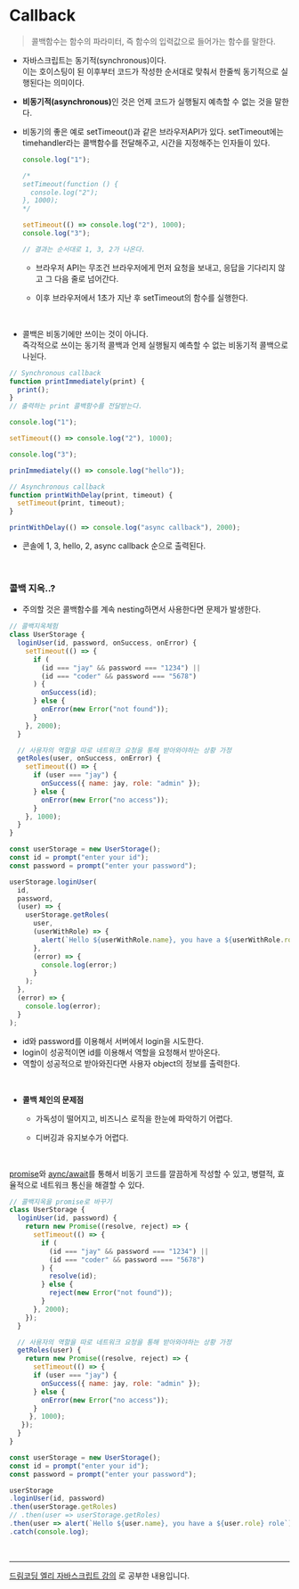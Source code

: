 # Callback

> 콜백함수는 함수의 파라미터, 즉 함수의 입력값으로 들어가는 함수를 말한다.

- 자바스크립트는 동기적(synchronous)이다.<br> 이는 호이스팅이 된 이후부터 코드가 작성한 순서대로 맞춰서 한줄씩 동기적으로 실행된다는 의미이다.

- <b>비동기적(asynchronous)</b>인 것은 언제 코드가 실행될지 예측할 수 없는 것을 말한다.

- 비동기의 좋은 예로 setTimeout()과 같은 브라우저API가 있다.
  setTimeout에는 timehandler라는 콜백함수를 전달해주고, 시간을 지정해주는 인자들이 있다.

  ```javascript
  console.log("1");

  /*
  setTimeout(function () {
    console.log("2");
  }, 1000);
  */

  setTimeout(() => console.log("2"), 1000);
  console.log("3");

  // 결과는 순서대로 1, 3, 2가 나온다.
  ```

  - 브라우저 API는 무조건 브라우저에게 먼저 요청을 보내고, 응답을 기다리지 않고 그 다음 줄로 넘어간다.

  - 이후 브라우저에서 1초가 지난 후 setTimeout의 함수를 실행한다.

  <br>

- 콜백은 비동기에만 쓰이는 것이 아니다.<br> 즉각적으로 쓰이는 동기적 콜백과 언제 실행될지 예측할 수 없는 비동기적 콜백으로 나뉜다.

```javascript
// Synchronous callback
function printImmediately(print) {
  print();
}
// 출력하는 print 콜백함수를 전달받는다.

console.log("1");

setTimeout(() => console.log("2"), 1000);

console.log("3");

prinImmediately(() => console.log("hello"));

// Asynchronous callback
function printWithDelay(print, timeout) {
  setTimeout(print, timeout);
}

printWithDelay(() => console.log("async callback"), 2000);
```

- 콘솔에 1, 3, hello, 2, async callback 순으로 출력된다.

<br>

### 콜백 지옥..?

- 주의할 것은 콜백함수를 계속 nesting하면서 사용한다면 문제가 발생한다.

```javascript
// 콜백지옥체험
class UserStorage {
  loginUser(id, password, onSuccess, onError) {
    setTimeout(() => {
      if (
        (id === "jay" && password === "1234") ||
        (id === "coder" && password === "5678")
      ) {
        onSuccess(id);
      } else {
        onError(new Error("not found"));
      }
    }, 2000);
  }

  // 사용자의 역할을 따로 네트워크 요청을 통해 받아와야하는 상황 가정
  getRoles(user, onSuccess, onError) {
    setTimeout(() => {
      if (user === "jay") {
        onSuccess({ name: jay, role: "admin" });
      } else {
        onError(new Error("no access"));
      }
    }, 1000);
  }
}

const userStorage = new UserStorage();
const id = prompt("enter your id");
const password = prompt("enter your password");

userStorage.loginUser(
  id,
  password,
  (user) => {
    userStorage.getRoles(
      user,
      (userWithRole) => {
        alert(`Hello ${userWithRole.name}, you have a ${userWithRole.role} role`)
      },
      (error) => {
        console.log(error;)
      }
    );
  },
  (error) => {
    console.log(error);
  }
);
```

- id와 password를 이용해서 서버에서 login을 시도한다.
- login이 성공적이면 id를 이용해서 역할을 요청해서 받아온다.
- 역할이 성공적으로 받아와진다면 사용자 object의 정보를 출력한다.

<br>

- <b>콜백 체인의 문제점</b>

  - 가독성이 떨어지고, 비즈니스 로직을 한눈에 파악하기 어렵다.

  - 디버깅과 유지보수가 어렵다.

<br>

[promise](https://github.com/leejaypower/TIL/blob/main/JavaScript/promise.md)와 [aync/await]()를 통해서 비동기 코드를 깔끔하게 작성할 수 있고, 병렬적, 효율적으로 네트워크 통신을 해결할 수 있다.

```javascript
// 콜백지옥을 promise로 바꾸기
class UserStorage {
  loginUser(id, password) {
    return new Promise((resolve, reject) => {
      setTimeout(() => {
        if (
          (id === "jay" && password === "1234") ||
          (id === "coder" && password === "5678")
        ) {
          resolve(id);
        } else {
          reject(new Error("not found"));
        }
      }, 2000);
    });
  }

  // 사용자의 역할을 따로 네트워크 요청을 통해 받아와야하는 상황 가정
  getRoles(user) {
    return new Promise((resolve, reject) => {
      setTimeout(() => {
      if (user === "jay") {
        onSuccess({ name: jay, role: "admin" });
      } else {
        onError(new Error("no access"));
      }
     }, 1000);
   });
  }
}

const userStorage = new UserStorage();
const id = prompt("enter your id");
const password = prompt("enter your password");

userStorage
.loginUser(id, password)
.then(userStorage.getRoles)
// .then(user => userStorage.getRoles)
.then(user => alert(`Hello ${user.name}, you have a ${user.role} role`));
.catch(console.log);
```

<br>
<hr>
<a href="https://www.youtube.com/watch?v=s1vpVCrT8f4&list=PLv2d7VI9OotTVOL4QmPfvJWPJvkmv6h-2&index=11">드림코딩 엘리 자바스크립트 강의</a> 로 공부한 내용입니다.
